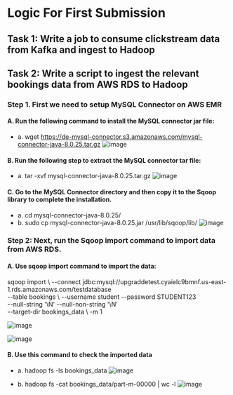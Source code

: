 # Logic For First Submission

## Task 1: Write a job to consume clickstream data from Kafka and ingest to Hadoop


## Task 2: Write a script to ingest the relevant bookings data from AWS RDS to Hadoop

### Step 1. First we need to setup MySQL Connector on AWS EMR

#### A.	Run the following command to install the MySQL connector jar file:

- a.	wget https://de-mysql-connector.s3.amazonaws.com/mysql-connector-java-8.0.25.tar.gz
  ![image](https://github.com/Abhijeet-Sih/Data-Capture-and-Analysis-of-Cab-Rides/assets/77975708/820b5114-ac0c-47bb-91aa-ffa0e67e678d)

#### B.	Run the following step to extract the MySQL connector tar file:

- a.	tar -xvf mysql-connector-java-8.0.25.tar.gz
  ![image](https://github.com/Abhijeet-Sih/Data-Capture-and-Analysis-of-Cab-Rides/assets/77975708/afe493e8-7f0f-4b2c-8a2b-19f11c450490)

#### C.	Go to the MySQL Connector directory and then copy it to the Sqoop library to complete the installation.

- a.	cd mysql-connector-java-8.0.25/
- b.	sudo cp mysql-connector-java-8.0.25.jar /usr/lib/sqoop/lib/
  ![image](https://github.com/Abhijeet-Sih/Data-Capture-and-Analysis-of-Cab-Rides/assets/77975708/dcc7787e-6db5-4eb7-b472-4b41e81bd1c3)

### Step 2: Next, run the Sqoop import command to import data from AWS RDS.

#### A.	Use sqoop import command to import the data:

sqoop import \ 
--connect jdbc:mysql://upgraddetest.cyaielc9bmnf.us-east-1.rds.amazonaws.com/testdatabase \
--table bookings \ 
--username student --password STUDENT123 \
--null-string '\\N' --null-non-string '\\N'  \
--target-dir bookings_data \ 
-m 1

![image](https://github.com/Abhijeet-Sih/Data-Capture-and-Analysis-of-Cab-Rides/assets/77975708/db66a77b-20cf-4c64-842f-c8e3be3e8585)

![image](https://github.com/Abhijeet-Sih/Data-Capture-and-Analysis-of-Cab-Rides/assets/77975708/2749e2c9-39b4-435a-9748-871f4c85cfb7)

#### B.	Use this command to check the imported data

- a.	hadoop fs -ls bookings_data
  ![image](https://github.com/Abhijeet-Sih/Data-Capture-and-Analysis-of-Cab-Rides/assets/77975708/02eae1a0-c55c-4dbf-b1e9-96225c5bbfbd)

- b.	hadoop fs -cat bookings_data/part-m-00000 | wc -l
  ![image](https://github.com/Abhijeet-Sih/Data-Capture-and-Analysis-of-Cab-Rides/assets/77975708/d22523bc-cee7-44c4-9e2b-72610a78c0e0)






